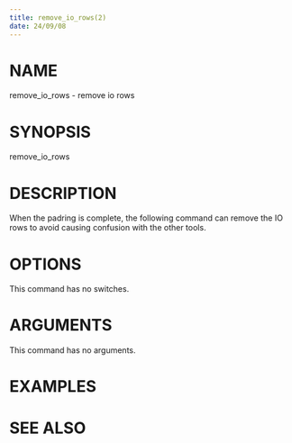 ```yaml
---
title: remove_io_rows(2)
date: 24/09/08
---
```


# NAME

remove_io_rows - remove io rows

# SYNOPSIS

remove_io_rows


# DESCRIPTION

When the padring is complete, the following command can remove the IO rows to avoid causing confusion with the other tools.

# OPTIONS

This command has no switches.

# ARGUMENTS

This command has no arguments.

# EXAMPLES

# SEE ALSO
